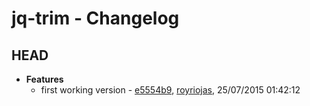 
# jq-trim - Changelog
## HEAD
- **Features**
  - first working version - [e5554b9]( https://github.com/royriojas/jq-trim/commit/e5554b9 ), [royriojas](https://github.com/royriojas), 25/07/2015 01:42:12

    
